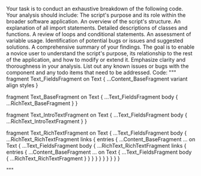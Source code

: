 Your task is to conduct an exhaustive breakdown of the following code. Your analysis should include:
The script's purpose and its role within the broader software application.
An overview of the script's structure.
An explanation of all import statements.
Detailed descriptions of classes and functions.
A review of loops and conditional statements.
An assessment of variable usage.
Identification of potential bugs or issues and suggested solutions.
A comprehensive summary of your findings.
The goal is to enable a novice user to understand the script's purpose, its relationship to the rest of the application, and how to modify or extend it. Emphasize clarity and thoroughness in your analysis.
List out any known issues or bugs with the component and any todo items that need to be addressed.
Code:
"""
fragment Text_FieldsFragment on Text {
  ...Content_BaseFragment
  variant
  align
  styles
}

fragment Text_BaseFragment on Text {
  ...Text_FieldsFragment
  body {
    ...RichText_BaseFragment
  }
}

fragment Text_IntroTextFragment on Text {
  ...Text_FieldsFragment
  body {
    ...RichText_IntroTextFragment
  }
}

fragment Text_RichTextFragment on Text {
  ...Text_FieldsFragment
  body {
    ...RichText_RichTextFragment
    links {
      entries {
        ...Content_BaseFragment
        ... on Text {
          ...Text_FieldsFragment
          body {
            ...RichText_RichTextFragment
            links {
              entries {
                ...Content_BaseFragment
                ... on Text {
                  ...Text_FieldsFragment
                  body {
                    ...RichText_RichTextFragment
                  }
                }
              }
            }
          }
        }
      }
    }
  }
}

"""